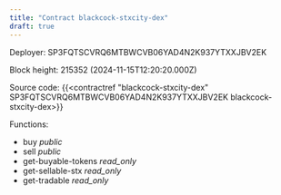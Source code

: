 ```yaml
---
title: "Contract blackcock-stxcity-dex"
draft: true
---
```

Deployer: SP3FQTSCVRQ6MTBWCVB06YAD4N2K937YTXXJBV2EK


 



Block height: 215352 (2024-11-15T12:20:20.000Z)

Source code: {{<contractref "blackcock-stxcity-dex" SP3FQTSCVRQ6MTBWCVB06YAD4N2K937YTXXJBV2EK blackcock-stxcity-dex>}}

Functions:

* buy _public_
* sell _public_
* get-buyable-tokens _read_only_
* get-sellable-stx _read_only_
* get-tradable _read_only_

